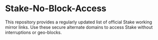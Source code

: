 # Stake-No-Block-Access
This repository provides a regularly updated list of official Stake working mirror links. Use these secure alternate domains to access Stake without interruptions or geo-blocks.
